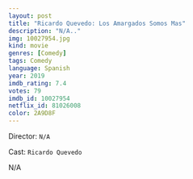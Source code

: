 ```yaml
---
layout: post
title: "Ricardo Quevedo: Los Amargados Somos Mas"
description: "N/A.."
img: 10027954.jpg
kind: movie
genres: [Comedy]
tags: Comedy 
language: Spanish
year: 2019
imdb_rating: 7.4
votes: 79
imdb_id: 10027954
netflix_id: 81026008
color: 2A9D8F
---
```

Director: `N/A`  

Cast: `Ricardo Quevedo` 

N/A